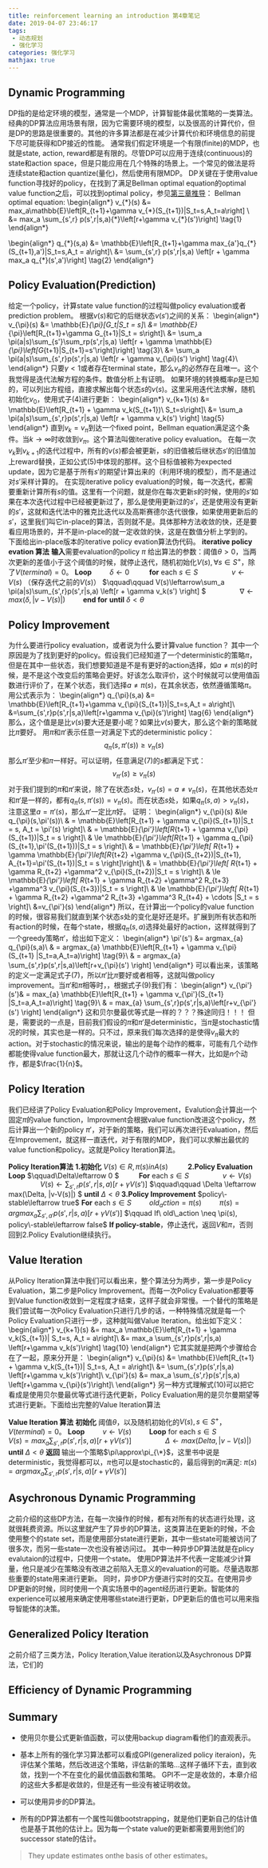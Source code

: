 ```yaml
---
title: reinforcement learning an introduction 第4章笔记
date: 2019-04-07 23:46:17
tags:
 - 动态规划
 - 强化学习
categories: 强化学习
mathjax: true
---
```


## Dynamic Programming
DP指的是给定环境的模型，通常是一个MDP，计算智能体最优策略的一类算法。经典的DP算法应用场景有限，因为它需要环境的模型，以及很高的计算代价，但是DP的思路是很重要的。其他的许多算法都是在减少计算代价和环境信息的前提下尽可能获得和DP接近的性能。
通常我们假定环境是一个有限(finite)的MDP，也就是state, action, reward都是有限的。尽管DP可以应用于连续(continuous)的state和action space，但是只能应用在几个特殊的场景上。一个常见的做法是将连续state和action quantize(量化)，然后使用有限MDP。
DP关键在于使用value function寻找好的policy，在找到了满足Bellman optimal equation的optimal value function之后，可以找到optimal policy，参见[第三章推导](https://mxxhcm.github.io/2018/12/21/reinforcement-learning-an-introduction-%E7%AC%AC3%E7%AB%A0%E7%AC%94%E8%AE%B0/)：
Bellman optimal equation:
\begin{align\*}
v_{\*}(s) &= max_a\mathbb{E}\left[R_{t+1}+\gamma v_{\*}(S_{t+1})|S_t=s,A_t=a\right] \\
&= max_a \sum_{s',r} p(s',r|s,a){\*}\left[r+\gamma v_{\*}(s')\right]  \tag{1}
\end{align\*}

\begin{align\*}
q_{\*}(s,a) &= \mathbb{E}\left[R_{t+1}+\gamma max_{a'}q_{\*}(S_{t+1},a')|S_t=s,A_t = a\right]\\
&= \sum_{s',r} p(s',r|s,a) \left[r + \gamma max_a q\_{\*}(s',a')\right] \tag{2}
\end{align\*}

## Policy Evaluation(Prediction)
给定一个policy，计算state value function的过程叫做policy evaluation或者prediction problem。
根据$v(s)$和它的后继状态$v(s')$之间的关系：
\begin{align\*}
v_{\pi}(s) &= \mathbb{E}_{\pi}[G_t|S_t = s]\\
&= \mathbb{E}_{\pi}\left[R_{t+1}+\gamma G_{t+1}|S_t = s\right]\\
&= \sum_a \pi(a|s)\sum_{s'}\sum_rp(s',r|s,a) \left[r + \gamma \mathbb{E}_{\pi}\left[G_{t+1}|S_{t+1}=s'\right]\right] \tag{3}\\
&= \sum_a \pi(a|s)\sum_{s',r}p(s',r|s,a) \left[r + \gamma v_{\pi}(s') \right] \tag{4}\\
\end{align\*}
只要$\gamma \lt 1$或者存在terminal state，那么$v_{\pi}$的必然存在且唯一。这个我觉得是迭代法解方程的条件。数值分析上有证明。
如果环境的转换概率$p$是已知的，可以列出方程组，直接求解出每个状态$s$的$v(s)$。这里采用迭代法求解，随机初始化$v_0$，使用式子$(4)$进行更新：
\begin{align\*}
v_{k+1}(s) &= \mathbb{E}\left[R_{t+1} + \gamma v_k(S_{t+1})\ S_t=s\right]\\
&= \sum_a \pi(a|s)\sum_{s',r}p(s',r|s,a) \left[r + \gamma v_k(s') \right] \tag{5}
\end{align\*}
直到$v_k=v_{\pi}$到达一个fixed point，Bellman equation满足这个条件。当$k\rightarrow \infty$时收敛到$v_{\pi}$。这个算法叫做iterative policy evaluation。
在每一次$v_k$到$v_{k+1}$的迭代过程中，所有的$v(s)$都会被更新，$s$的旧值被后继状态$s'$的旧值加上reward替换，正如公式$(5)$中体现的那样。这个目标值被称为expected update，因为它是基于所有$s'$的期望计算出来的（利用环境的模型），而不是通过对$s'$采样计算的。
在实现iterative policy evaluation的时候，每一次迭代，都需要重新计算所有$s$的值。这里有一个问题，就是你在每次更新$s$的时候，使用的$s'$如果在本次迭代过程中已经被更新过了，那么是使用更新过的$s'$，还是使用没有更新的$s'$，这就和迭代法中的雅克比迭代以及高斯赛德尔迭代很像，如果使用更新后的$s'$，这里我们叫它in-place的算法，否则就不是。具体那种方法收敛的快，还是要看应用场景的，并不是in-place的就一定收敛的快，这是在数值分析上学到的。
下面给出in-place版本的iterative policy evation算法伪代码。
**iterative policy evation 算法**
**输入**需要evaluation的policy $\pi$
给出算法的参数：阈值$\theta\gt 0$，当两次更新的差值小于这个阈值的时候，就停止迭代，随机初始化$V(s),\forall s\in S^{+}$，除了$V(terminal) = 0$。
**Loop**
$\qquad \delta \leftarrow 0$
$\qquad$ **for** each $s\in S$
$\qquad\qquad v\leftarrow V(s)$ （保存迭代之前的$V(s)$）
$\qquad\qquad V(s)\leftarrow\sum_a \pi(a|s)\sum_{s',r}p(s',r|s,a) \left[r + \gamma v_k(s') \right] $
$\qquad\qquad \nabla \leftarrow max(\delta,|v-V(s)|)$
$\qquad$**end for** 
**until** $\delta \lt \theta$

## Policy Improvement
为什么要进行policy evaluation，或者说为什么要计算value function？
其中一个原因是为了找到更好的policy。假设我们已经知道了一个deterministic的策略$\pi$，但是在其中一些状态，我们想要知道是不是有更好的action选择，如$a\neq \pi(s)$的时候，是不是这个改变后的策略会更好。好该怎么取评价，这个时候就可以使用值函数进行评价了，在某个状态，我们选择$a \neq \pi(s)$，在其余状态，依然遵循策略$\pi$。用公式表示为：
\begin{align\*}
q_{\pi}(s,a) &= \mathbb{E}\left[R_{t+1}+\gamma v_{\pi}(S_{t+1})|S_t=s,A_t = a\right]\\
&=\sum_{s',r}p(s',r|s,a)\left[r+\gamma v_{\pi}(s')\right] \tag{6}
\end{align\*}
那么，这个值是是比$v(s)$要大还是要小呢？如果比$v(s)$要大，那么这个新的策略就比$\pi$要好。
用$\pi$和$\pi'$表示任意一对满足下式的deterministic policy：
$$q_{\pi}(s,\pi'(s)) \ge v_{\pi}(s) \tag{7}$$
那么$\pi'$至少和$\pi$一样好。可以证明，任意满足$(7)$的$s$都满足下式：
$$v_{\pi'}(s) \ge v_{\pi}(s) \tag{8}$$
对于我们提到的$\pi$和$\pi'$来说，除了在状态$s$处，$v_{\pi'}(s) = a \neq v_{\pi}(s)$，在其他状态处$\pi$和$\pi'$是一样的，都有$q_{\pi}(s,\pi'(s)) = v_{\pi}(s)$。而在状态$s$处，如果$q_{\pi}(s,a) \gt v_{\pi}(s)$，注意这里$a=\pi'(s)$，那么$\pi'$一定比$\pi$好。
证明：
\begin{align\*}
v_{\pi}(s) &\le q_{\pi}(s,\pi'(s))\\
& = \mathbb{E}\left[R_{t+1} + \gamma v_{\pi}(S_{t+1})|S_t = s, A_t = \pi'(s) \right]\\
& = \mathbb{E}_{\pi'}\left[R_{t+1} + \gamma v_{\pi}(S_{t+1})|S_t = s \right]\\
& \le \mathbb{E}_{\pi'}\left[R_{t+1} + \gamma q_{\pi}(S_{t+1},\pi'(S_{t+1}))|S_t = s \right]\\
& = \mathbb{E}_{\pi'}\left[ R_{t+1} + \gamma \mathbb{E}_{\pi'}\left[R_{t+2} +\gamma v_{\pi}(S_{t+2})|S_{t+1}, A_{t+1}=\pi'(S_{t+1})|S_t = s \right]\right]\\
& = \mathbb{E}_{\pi'}\left[ R_{t+1} + \gamma R_{t+2} +\gamma^2 v_{\pi}(S_{t+2})|S_t = s \right]\\
& \le \mathbb{E}_{\pi'}\left[ R_{t+1} + \gamma R_{t+2} +\gamma^2 R_{t+3}  +\gamma^3 v_{\pi}(S_{t+3})|S_t = s \right]\\
& \le \mathbb{E}_{\pi'}\left[ R_{t+1} + \gamma R_{t+2} +\gamma^2 R_{t+3}  +\gamma^3 R_{t+4} + \cdots |S_t = s \right]\\
&=v_{\pi'}(s)
\end{align\*}
所以，在计算出一个policy的value function的时候，很容易我们就直到某个状态$s$处的变化是好还是坏。扩展到所有状态和所有action的时候，在每个state，根据$q_{\pi}(s,a)$选择处最好的action，这样就得到了一个greedy策略$\pi'$，给出如下定义：
\begin{align\*}
\pi'(s') &= argmax_{a} q_{\pi}(s,a)\\
& = argmax_{a} \mathbb{E}\left[R_{t+1} + \gamma v_{\pi}(S_{t+1} |S_t=a,A_t=a)\right] \tag{9}\\
& = argmax_{a} \sum_{s',r}p(s',r|s,a)\left[r+v_{\pi}(s') \right]
\end{align\*}
可以看出来，该策略的定义一定满足式子$(7)$，所以$\pi'$比$\pi$要好或者相等，这就叫做policy improvement。当$\pi'$和$\pi$相等时，，根据式子$(9)$我们有：
\begin{align\*}
v_{\pi'}(s')& = max_{a} \mathbb{E}\left[R_{t+1} + \gamma v_{\pi'}(S_{t+1} |S_t=a,A_t=a)\right] \tag{9}\\
& = max_{a} \sum_{s',r}p(s',r|s,a)\left[r+v_{\pi'}(s') \right]
\end{align\*}
这和贝尔曼最优等式是一样的？？？殊途同归！！！
但是，需要说的一点是，目前我们假设的$\pi$和$\pi'$是deterministic，当$\pi$是stochastic情况的时候，其实也是一样的。只不过，原来我们每次选择的是使得$v_{\pi}$最大的action。对于stochastic的情况来说，输出的是每个动作的概率，可能有几个动作都能使得value function最大，那就让这几个动作的概率一样大，比如是$n$个动作，都是$\frac{1}{n}$。


## Policy Iteration
我们已经讲了Policy Evaluation和Policy Improvement，Evalution会计算出一个固定$\pi$的value function，Improvment会根据value function改进这个policy，然后计算出一个新的policy $\pi'$，对于新的策略，我们可以再次进行Evaluation，然后在Improvement，就这样一直迭代，对于有限的MDP，我们可以求解出最优的value function和policy。这就是Policy Iteration算法。

**Policy Iteration算法**
**1.初始化**
$V(s)\in R,\pi(s) in A(s)$
$\qquad$
**2.Policy Evaluation**
**Loop**
$\qquad\Delta\leftarrow 0 $
$\qquad$ **For** each $s\in S$
$\qquad\qquad v\leftarrow V(s)$
$\qquad\qquad V(s)\leftarrow \sum_{s',r}p(s',r|s,a)\left[r+\gamma V(s')\right]$
$\qquad\qquad \Delta \leftarrow max(\Delta, |v-V(s)|) $
**until** $\Delta \lt \theta$ 
**3.Policy Improvement**
$policy\-stable\leftarrow true$
**For** each $s \in S$
$\qquad old_action = \pi(s)$
$\qquad \pi(s) = argmax_a \sum_{s',a'}p(s',r|s,a)\left[r+\gamma V(s')\right]$
$\qquad If\ old\_action \neq \pi(s), policy\-stable\leftarrow false$
**If policy-stable**，停止迭代，返回$V$和$\pi$，否则回到2.Policy Evalution继续执行。

## Value Iteration
从Policy Iteration算法中我们可以看出来，整个算法分为两步，第一步是Policy Evaluation，第二步是Policy Improvement。而每一次Policy Evaluation都要等到Value function收敛到一定程度才结束，这样子就会非常慢。一个替代的策略是我们尝试每一次Policy Evaluation只进行几步的话，一种特殊情况就是每一个Policy Evaluation只进行一步，这种就叫做Value Iteration。给出如下定义：
\begin{align\*}
v_{k+1}(s) &= max_a \mathbb{E}\left[R_{t+1} + \gamma v_k(S_{t+1})| S_t=s, A_t = a\right]\\
&= max_a \sum_{s',r}p(s',r|s,a) \left[r+\gamma v_k(s')\right] \tag{10}
\end{align\*}
它其实就是把两个步骤给合在了一起，原来分开是：
\begin{align\*}
v_{\pi}(s) &= \mathbb{E}\left[R_{t+1} + \gamma v_k(S_{t+1})| S_t=s, A_t = a\right]\\
&= \sum_{s',r}p(s',r|s,a) \left[r+\gamma v_k(s')\right]\\
v_{\pi'}(s) &= max_a \sum_{s',r}p(s',r|s,a) \left[r+\gamma v_{\pi}(s')\right]\\
\end{align\*} 
另一种方式理解式$(10)$可以把它看成是使用贝尔曼最优等式进行迭代更新，Policy Evaluation用的是贝尔曼期望等式进行更新。下面给出完整的Value Iteration算法

**Value Iteration 算法**
**初始化**
阈值$\theta$，以及随机初始化的$V(s), s\in S^{+}$，$V(terminal)=0$。
**Loop**
$\qquad v\leftarrow V(s)$
$\qquad$**Loop** for each $s\in S$
$\qquad\qquad V(s) = max_a\sum_{s',r}p(s',r|s,a)\left[r+\gamma V(s')\right]$
$\qquad\qquad\Delta \leftarrow max(Delta, |v-V(s)|)$
**until** $\Delta \lt \theta$
**返回** 输出一个策略$\pi\approx\pi_{\*}$，这里书中说是deterministic，我觉得都可以，$\pi$也可以是stochastic的，最后得到的$\pi$满足:
$\pi(s) = argmax_a\sum_{s',r}p(s',r|s,a)\left[r+\gamma V(s')\right]$


## Asychronous Dynamic Programming
之前介绍的这些DP方法，在每一次操作的时候，都有对所有的状态进行处理，这就很耗费资源。所以这里就产生了异步的DP算法，这类算法在更新的时候，不会使用整个的state set，而是使用部分state进行更新，其中一些state可能被访问了很多次，而另一些state一次也没有被访问过。
其中一种异步DP算法就是在plicy evalutaion的过程中，只使用一个state。
使用DP算法并不代表一定能减少计算量，他只是减少在策略没有改进之前陷入无意义的evaluation的可能。尽量选取那些重要的state用来进行更新。
同时，异步DP方便进行实时的交互。在使用异步DP更新的时候，同时使用一个真实场景中的agent经历进行更新。智能体的experience可以被用来确定使用哪些state进行更新，DP更新后的值也可以用来指导智能体的决策。

## Generalized Policy Iteration
之前介绍了三类方法，Policy Iteration,Value iteration以及Asychronous DP算法，它们的

## Efficiency of Dynamic Programming

## Summary
- 使用贝尔曼公式更新值函数，可以使用backup diagram看他们的直观表示。

- 基本上所有的强化学习算法都可以看成GPI(generalized policy iteraion)，先评估某个策略，然后改进这个策略，评估新的策略...这样子循环下去，直到收敛，找到一个不在变化的最优值函数和策略。
GPI不一定是收敛的，本章介绍的这些大多都是收敛的，但是还有一些没有被证明收敛。
- 可以使用异步的DP算法。
- 所有的DP算法都有一个属性叫做bootstrapping，就是他们更新自己的估计值也是基于其他的估计上。因为每一个state value的更新都需要用到他们的successor state的估计。
> They update estimates onthe basis of other estimates。


